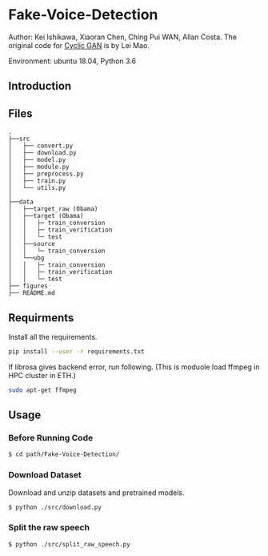 # Fake-Voice-Detection

Author: Kei Ishikawa, Xiaoran Chen, Ching Pui WAN, Allan Costa. 
The original code for [Cyclic GAN](https://github.com/leimao/Voice_Converter_CycleGAN) is by Lei Mao.<br>

Environment: ubuntu 18.04, Python 3.6

## Introduction


## Files

```
.
├──src
│   ├── convert.py
│   ├── download.py
│   ├── model.py
│   ├── module.py
│   ├── preprocess.py
│   ├── train.py
│   └── utils.py
│
├──data
│   ├──target_raw (Obama)
│   ├──target (Obama)
│   │   ├─ train_conversion
│   │   ├─ train_verification
│   │   └─ test
│   ├──source
│   │   └─ train_conversion
│   └──ubg
│   │   ├─ train_conversion
│   │   ├─ train_verification
│   │   └─ test
├── figures
├── README.md
```


## Requirments
Install all the requirements.

```bash
pip install --user -r requirements.txt
```
If librosa gives backend error, run following. (This is moduole load ffmpeg in HPC cluster in ETH.)
```bash
sudo apt-get ffmpeg
```

## Usage

### Before Running Code
```bash
$ cd path/Fake-Voice-Detection/
```

### Download Dataset
Download and unzip datasets and pretrained models.

```bash
$ python ./src/download.py
```

### Split the raw speech
```bash
$ python ./src/split_raw_speech.py
```